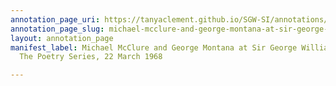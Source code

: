 ```yaml
---
annotation_page_uri: https://tanyaclement.github.io/SGW-SI/annotations/michael-mcclure-and-george-montana-at-sir-george-williams-university-the-poetry-series-22-march-1968-canvas-1-toc.json
annotation_page_slug: michael-mcclure-and-george-montana-at-sir-george-williams-university-the-poetry-series-22-march-1968-canvas-1-toc
layout: annotation_page
manifest_label: Michael McClure and George Montana at Sir George Williams University,
  The Poetry Series, 22 March 1968

---
```

